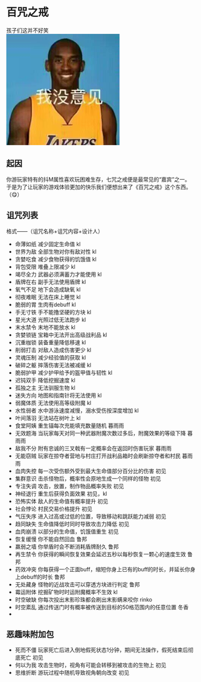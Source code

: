 # 百咒之戒
孩子们这并不好笑  
![man.jpg](img%2Fman.jpg)

## 起因
你游玩家特有的抖M属性喜欢玩困难生存，七咒之戒便是最常见的“嘉宾”之一。  
于是为了让玩家的游戏体验更加的快乐我们便想出来了《百咒之戒》这个东西。（😋）

## 诅咒列表
格式——（诅咒名称+诅咒内容+设计人）
- 命薄如纸 减少固定生命值 kl 
- 世界为敌 全部生物对你有敌对性 kl
- 贪婪吃食 减少食物获得的饥饿值 kl
- 背包受限 堆叠上限减少 kl
- 竭尽全力 武器必须满蓄力才能使用 kl
- 盾牌在右 副手无法使用盾牌 kl
- 氧气不足 地下会造成缺氧 kl
- 彻夜难眠 无法在床上睡觉 kl
- 脆弱的胃 生肉有debuff kl
- 手无寸铁 手不能撸坚硬的方块 kl
- 星光大道 光照过低无法跑步 kl
- 末水禁令 末地不能放水 kl
- 贪婪锁链 宝箱中无法开出高级战利品 kl
- 沉重枷锁 装备重量降低移速 kl
- 削弱打击 对敌人造成伤害更少 kl
- 灵魂压制 减少经验值的获取 kl
- 破碎之躯 摔落伤害无法被减缓 kl
- 脆弱护甲 减少护甲给予的盔甲值与韧性 kl
- 迟钝双手 降低挖掘速度 kl
- 孤独之主 无法驯服生物 kl
- 迷失方向 地图和指南针将无法使用 kl
- 弱魔体质 无法使用高等级附魔 kl
- 水性弱者 水中游泳速度减慢，溺水受伤按深度增加 kl
- 叶间落羽 无法站在树叶上 kl
- 食堂阿姨 重生锚每次充能填充数量随机 暮雨雨
- 无效题海 当玩家每天对同一种武器附魔次数过多后，附魔效果的等级下降 暮雨雨
- 敌我不分 附有忠诚的三叉戟有一定概率会在返回时伤害玩家 暮雨雨
- 无能窃贼 玩家在掠夺者营地与村庄打开战利品箱时会刷新掠夺者和村民 暮雨雨
- 血肉失控 每一次受伤额外受到最大生命值部分百分比的伤害 初见
- 集群意识 击杀怪物后，概率性会原地生成一个同样的怪物 初见
- 专注失调 攻击，放置，制作物品概率失败 初见
- 神经退行 重生后获得负面效果 初见，kl
- 恐怖实体 敌人的生命值有概率提升 初见
- 社会悖论 村民交易价格提升 初见
- 气压失序 进入过高或过低的位置，导致移动和跳跃能力减弱 初见
- 趋同缺失 生命值降低时同时导致攻击力降低 初见
- 血肉崩溃 以部分的生命值，饥饿值重生 初见
- 恢复缓慢 你不能自然回血 鲁邦
- 羸弱之墙 你举盾时会不断消耗盾牌耐久 鲁邦
- 再生禁令 你获得的瞬间恢复效果会延迟五秒以每秒恢复一颗心的速度生效 鲁邦
- 药效冲突 你每获得一个正面buff，缩短你身上已有的buff的时长，并延长你身上debuff的时长 鲁邦
- 无处藏身 怪物的近战攻击可以穿透方块进行判定 鲁邦
- 霉运附体 挖掘矿物时时运附魔概率不生效 kl
- 时空破缺 你每次投出末影珍珠都会刷出末影螨来咬你 rinko
- 时空紊乱 通过传送门时有概率被传送到目标的50格范围内的任意位置 冬香
- 

## 恶趣味附加包
- 死而不僵 玩家死亡后进入倒地假死状态1分钟，期间无法操作，假死结束后彻底死亡 初见
- 何以为我 攻击生物时，视角有可能会转移到被攻击的生物上 初见
- 思维折断 游玩过程中随机导致视角朝向改变 初见
